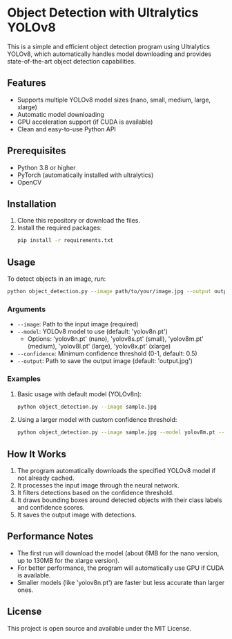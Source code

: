 # Object Detection with Ultralytics YOLOv8

This is a simple and efficient object detection program using Ultralytics YOLOv8, which automatically handles model downloading and provides state-of-the-art object detection capabilities.

## Features

- Supports multiple YOLOv8 model sizes (nano, small, medium, large, xlarge)
- Automatic model downloading
- GPU acceleration support (if CUDA is available)
- Clean and easy-to-use Python API

## Prerequisites

- Python 3.8 or higher
- PyTorch (automatically installed with ultralytics)
- OpenCV

## Installation

1. Clone this repository or download the files.
2. Install the required packages:
   ```bash
   pip install -r requirements.txt
   ```

## Usage

To detect objects in an image, run:

```bash
python object_detection.py --image path/to/your/image.jpg --output output.jpg
```

### Arguments

- `--image`: Path to the input image (required)
- `--model`: YOLOv8 model to use (default: 'yolov8n.pt')
  - Options: 'yolov8n.pt' (nano), 'yolov8s.pt' (small), 'yolov8m.pt' (medium), 'yolov8l.pt' (large), 'yolov8x.pt' (xlarge)
- `--confidence`: Minimum confidence threshold (0-1, default: 0.5)
- `--output`: Path to save the output image (default: 'output.jpg')

### Examples

1. Basic usage with default model (YOLOv8n):
   ```bash
   python object_detection.py --image sample.jpg
   ```

2. Using a larger model with custom confidence threshold:
   ```bash
   python object_detection.py --image sample.jpg --model yolov8m.pt --confidence 0.7 --output detected_objects.jpg
   ```

## How It Works

1. The program automatically downloads the specified YOLOv8 model if not already cached.
2. It processes the input image through the neural network.
3. It filters detections based on the confidence threshold.
4. It draws bounding boxes around detected objects with their class labels and confidence scores.
5. It saves the output image with detections.

## Performance Notes

- The first run will download the model (about 6MB for the nano version, up to 130MB for the xlarge version).
- For better performance, the program will automatically use GPU if CUDA is available.
- Smaller models (like 'yolov8n.pt') are faster but less accurate than larger ones.

## License

This project is open source and available under the MIT License.

